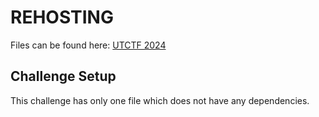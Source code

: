 # REHOSTING

Files can be found here: [UTCTF 2024](https://github.com/utisss/UTCTF-24/tree/main/forensics-insanity-check-reimagined)

## Challenge Setup
This challenge has only one file which does not have any dependencies.
